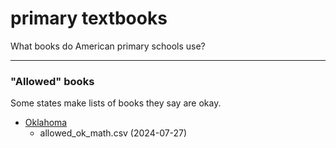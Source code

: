 # primary textbooks

What books do American primary schools use?


---

### "Allowed" books

Some states make lists of books they say are okay.

 * [Oklahoma](https://sde.ok.gov/approved-titles)
     * allowed_ok_math.csv (2024-07-27)
